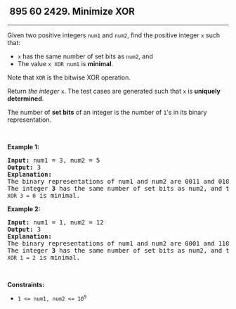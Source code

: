 <h2> 895 60
2429. Minimize XOR</h2><hr><div><p>Given two positive integers <code>num1</code> and <code>num2</code>, find the positive integer <code>x</code> such that:</p>

<ul>
	<li><code>x</code> has the same number of set bits as <code>num2</code>, and</li>
	<li>The value <code>x XOR num1</code> is <strong>minimal</strong>.</li>
</ul>

<p>Note that <code>XOR</code> is the bitwise XOR operation.</p>

<p>Return <em>the integer </em><code>x</code>. The test cases are generated such that <code>x</code> is <strong>uniquely determined</strong>.</p>

<p>The number of <strong>set bits</strong> of an integer is the number of <code>1</code>'s in its binary representation.</p>

<p>&nbsp;</p>
<p><strong class="example">Example 1:</strong></p>

<pre><strong>Input:</strong> num1 = 3, num2 = 5
<strong>Output:</strong> 3
<strong>Explanation:</strong>
The binary representations of num1 and num2 are 0011 and 0101, respectively.
The integer <strong>3</strong> has the same number of set bits as num2, and the value <code>3 XOR 3 = 0</code> is minimal.
</pre>

<p><strong class="example">Example 2:</strong></p>

<pre><strong>Input:</strong> num1 = 1, num2 = 12
<strong>Output:</strong> 3
<strong>Explanation:</strong>
The binary representations of num1 and num2 are 0001 and 1100, respectively.
The integer <strong>3</strong> has the same number of set bits as num2, and the value <code>3 XOR 1 = 2</code> is minimal.
</pre>

<p>&nbsp;</p>
<p><strong>Constraints:</strong></p>

<ul>
	<li><code>1 &lt;= num1, num2 &lt;= 10<sup>9</sup></code></li>
</ul>
</div>
